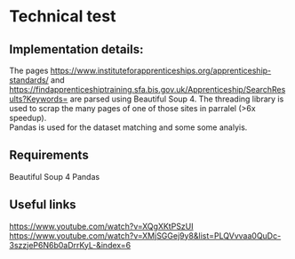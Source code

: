 # Technical test

## Implementation details:
The pages https://www.instituteforapprenticeships.org/apprenticeship-standards/ and https://findapprenticeshiptraining.sfa.bis.gov.uk/Apprenticeship/SearchResults?Keywords= are parsed using Beautiful Soup 4. 
The threading library is used to scrap the many pages of one of those sites in parralel (>6x speedup).  
Pandas is used for the dataset matching and some some analyis.

## Requirements
Beautiful Soup 4
Pandas

## Useful links
https://www.youtube.com/watch?v=XQgXKtPSzUI
https://www.youtube.com/watch?v=XMjSGGej9y8&list=PLQVvvaa0QuDc-3szzjeP6N6b0aDrrKyL-&index=6

